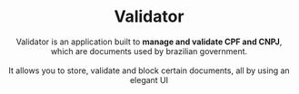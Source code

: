 <div align="center">

# Validator

Validator is an application built to **manage and validate CPF and CNPJ**, which are documents used by brazilian government.
<br />
<br />
It allows you to store, validate and block certain documents, all by using an elegant UI

</div>
